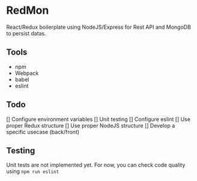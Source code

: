 # RedMon
React/Redux boilerplate using NodeJS/Express for Rest API and MongoDB to persist datas.

## Tools
* npm
* Webpack
* babel
* eslint

## Todo 
[] Configure environment variables
[] Unit testing
[] Configure eslint
[] Use proper Redux structure
[] Use proper NodeJS structure
[] Develop a specific usecase (back/front)

## Testing
Unit tests are not implemented yet.
For now, you can check code quality using 
`npm run eslint`
